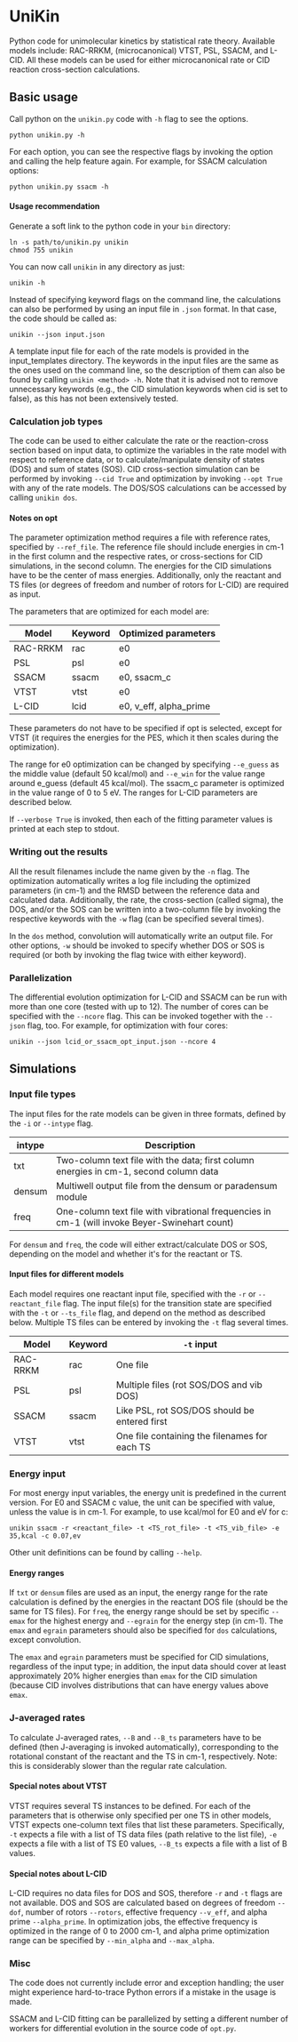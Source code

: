 # UniKin

Python code for unimolecular kinetics by statistical rate theory. Available models include: RAC-RRKM, (microcanonical) VTST, PSL, SSACM, and L-CID. All these models can be used for either microcanonical rate or CID reaction cross-section calculations.

## Basic usage
Call python on the `unikin.py` code with `-h` flag to see the options. 
```
python unikin.py -h
```

For each option, you can see the respective flags by invoking the option and calling the help feature again. For example, for SSACM calculation options:
```
python unikin.py ssacm -h
```

#### Usage recommendation
Generate a soft link to the python code in your `bin` directory:
```
ln -s path/to/unikin.py unikin
chmod 755 unikin
```

You can now call `unikin` in any directory as just:
```
unikin -h
```

Instead of specifying keyword flags on the command line, the calculations can also be performed by using an input file in `.json` format. In that case, the code should be called as:
```
unikin --json input.json
```
A template input file for each of the rate models is provided in the input_templates directory. The keywords in the input files are the same as the ones used on the command line, so the description of them can also be found by calling `unikin <method> -h`. Note that it is advised not to remove unnecessary keywords (e.g., the CID simulation keywords when cid is set to false), as this has not been extensively tested.


### Calculation job types
The code can be used to either calculate the rate or the reaction-cross section based on input data, to optimize the variables in the rate model with respect to reference data, or to calculate/manipulate density of states (DOS) and sum of states (SOS). CID cross-section simulation can be performed by invoking `--cid True` and optimization by invoking `--opt True` with any of the rate models. The DOS/SOS calculations can be accessed by calling `unikin dos`.

#### Notes on opt
The parameter optimization method requires a file with reference rates, specified by `--ref_file`. The reference file should include energies in cm-1 in the first column and the respective rates, or cross-sections for CID simulations, in the second column. The energies for the CID simulations have to be the center of mass energies. Additionally, only the reactant and TS files (or degrees of freedom and number of rotors for L-CID) are required as input.

The parameters that are optimized for each model are:

| Model | Keyword | Optimized parameters |
| --- | --- | --- |
| RAC-RRKM | rac | e0 |
| PSL | psl | e0 |
| SSACM | ssacm | e0, ssacm_c |
| VTST | vtst | e0 |
| L-CID | lcid | e0, v_eff, alpha_prime |

These parameters do not have to be specified if opt is selected, except for VTST (it requires the energies for the PES, which it then scales during the optimization).

The range for e0 optimization can be changed by specifying `--e_guess` as the middle value (default 50 kcal/mol) and `--e_win` for the value range around e_guess (default 45 kcal/mol). The ssacm_c parameter is optimized in the value range of 0 to 5 eV. The ranges for L-CID parameters are described below.

If `--verbose True` is invoked, then each of the fitting parameter values is printed at each step to stdout.

### Writing out the results
All the result filenames include the name given by the `-n` flag. The optimization automatically writes a log file including the optimized parameters (in cm-1) and the RMSD between the reference data and calculated data. Additionally, the rate, the cross-section (called sigma), the DOS, and/or the SOS can be written into a two-column file by invoking the respective keywords with the `-w` flag (can be specified several times).

In the `dos` method, convolution will automatically write an output file. For other options, `-w` should be invoked to specify whether DOS or SOS is required (or both by invoking the flag twice with either keyword).

### Parallelization

The differential evolution optimization for L-CID and SSACM can be run with more than one core (tested with up to 12). The number of cores can be specified with the `--ncore` flag. This can be invoked together with the `--json` flag, too. For example, for optimization with four cores:

```
unikin --json lcid_or_ssacm_opt_input.json --ncore 4
```

## Simulations

### Input file types
The input files for the rate models can be given in three formats, defined by the `-i` or `--intype` flag.

| intype | Description |
| --- | --- |
| txt | Two-column text file with the data; first column energies in cm-1, second column data |
| densum | Multiwell output file from the densum or paradensum module |
| freq | One-column text file with vibrational frequencies in cm-1 (will invoke Beyer-Swinehart count) |

For `densum` and `freq`, the code will either extract/calculate DOS or SOS, depending on the model and whether it's for the reactant or TS.

#### Input files for different models
Each model requires one reactant input file, specified with the `-r` or `--reactant_file` flag. The input file(s) for the transition state are specified with the `-t` or `--ts_file` flag, and depend on the method as described below. Multiple TS files can be entered by invoking the `-t` flag several times.

| Model | Keyword | `-t` input |
| --- | --- | --- |
| RAC-RRKM | rac | One file |
| PSL | psl | Multiple files (rot SOS/DOS and vib DOS) |
| SSACM | ssacm | Like PSL, rot SOS/DOS should be entered first |
| VTST | vtst | One file containing the filenames for each TS |

### Energy input
For most energy input variables, the energy unit is predefined in the current version. For E0 and SSACM c value, the unit can be specified with value, unless the value is in cm-1. For example, to use kcal/mol for E0 and eV for c:
```
unikin ssacm -r <reactant_file> -t <TS_rot_file> -t <TS_vib_file> -e 35,kcal -c 0.07,ev
```
Other unit definitions can be found by calling `--help`.

#### Energy ranges
If `txt` or `densum` files are used as an input, the energy range for the rate calculation is defined by the energies in the reactant DOS file (should be the same for TS files). For `freq`, the energy range should be set by specific `--emax` for the highest energy and `--egrain` for the energy step (in cm-1). The `emax` and `egrain` parameters should also be specified for `dos` calculations, except convolution.

The `emax` and `egrain` parameters must be specified for CID simulations, regardless of the input type; in addition, the input data should cover at least approximately 20% higher energies than `emax` for the CID simulation (because CID involves distributions that can have energy values above `emax`.

### J-averaged rates
To calculate J-averaged rates, `--B` and `--B_ts` parameters have to be defined (then J-averaging is invoked automatically), corresponding to the rotational constant of the reactant and the TS in cm-1, respectively. Note: this is considerably slower than the regular rate calculation.

#### Special notes about VTST
VTST requires several TS instances to be defined. For each of the parameters that is otherwise only specified per one TS in other models, VTST expects one-column text files that list these parameters. Specifically, `-t` expects a file with a list of TS data files (path relative to the list file), `-e` expects a file with a list of TS E0 values, `--B_ts` expects a file with a list of B values.

#### Special notes about L-CID
L-CID requires no data files for DOS and SOS, therefore `-r` and `-t` flags are not available. DOS and SOS are calculated based on degrees of freedom `--dof`, number of rotors `--rotors`, effective frequency `--v_eff`, and alpha prime `--alpha_prime`. In optimization jobs, the effective frequency is optimized in the range of 0 to 2000 cm-1, and alpha prime optimization range can be specified by `--min_alpha` and `--max_alpha`.

### Misc
The code does not currently include error and exception handling; the user might experience hard-to-trace Python errors if a mistake in the usage is made.

SSACM and L-CID fitting can be parallelized by setting a different number of workers for differential evolution in the source code of `opt.py`.
